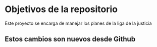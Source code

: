 # Objetivos de la repositorio

Este proyecto se encarga de manejar los planes de la liga de la justicia


## Estos cambios son nuevos desde Github